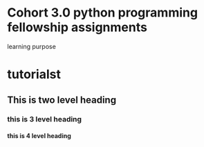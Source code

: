 # Cohort 3.0 python programming fellowship assignments
 learning purpose
 #  tutorialst
 
 ## This is two level heading

 
 ### this is 3 level heading
 
 #### this is 4 level heading
 
